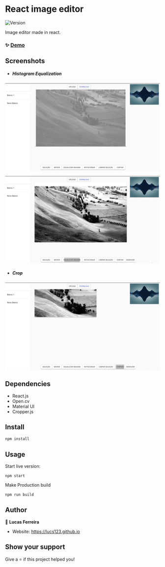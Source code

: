 # React image editor
![Version](https://img.shields.io/badge/version-0.1.0-blue.svg?cacheSeconds=2592000)

Image editor made in react.

### ✨ [Demo](https://react-editor-lucs123.netlify.app/)

## Screenshots
- ##### Histogram Equalization
![](./screenshots/Screenshot_1.png) 

![](./screenshots/Screenshot_2.png) 
- ##### Crop
![](./screenshots/Screenshot_3.png)

## Dependencies
 - React.js
 - Open.cv
 - Material UI
 - Cropper.js

## Install
```sh
npm install
```

## Usage
Start live version:
```
npm start
```
Make Production build
```sh
npm run build
```

## Author

👤 **Lucas Ferreira**

* Website: https://lucs123.github.io

## Show your support

Give a ⭐️ if this project helped you!
